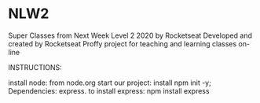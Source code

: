 # NLW2
Super Classes from Next Week Level 2 2020 by Rocketseat
Developed and created by Rocketseat
Proffy project for teaching and learning classes on-line

INSTRUCTIONS:

install node: from node.org
start our project: install npm init -y;
    Dependencies: express.
        to install express: npm install express
